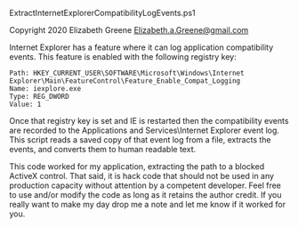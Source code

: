 ExtractInternetExplorerCompatibilityLogEvents.ps1

Copyright 2020 Elizabeth Greene <Elizabeth.a.Greene@gmail.com> 


Internet Explorer has a feature where it can log application compatibility events.  This feature is enabled with the following registry key:
```
Path: HKEY_CURRENT_USER\SOFTWARE\Microsoft\Windows\Internet Explorer\Main\FeatureControl\Feature_Enable_Compat_Logging
Name: iexplore.exe
Type: REG_DWORD
Value: 1
```
Once that registry key is set and IE is restarted then the compatibility events are recorded to the Applications and Services\Internet Explorer event log.
This script reads a saved copy of that event log from a file, extracts the events, and converts them to human readable text.

This code worked for my application, extracting the path to a blocked ActiveX control.  That said, it is hack code that should not be used in any production capacity without attention by a competent developer.  Feel free to use and/or modify the code as long as it retains the author credit.  If you really want to make my day drop me a note and let me know if it worked for you.

